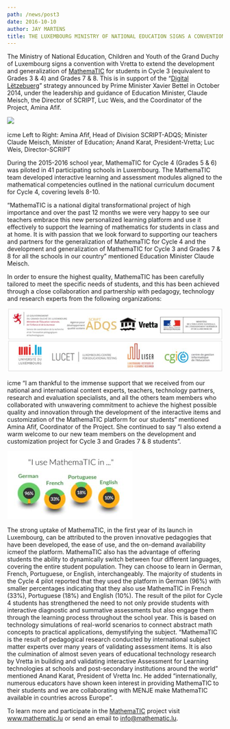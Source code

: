 ```yaml
---
path: /news/post3
date: 2016-10-10
author: JAY MARTENS
title: THE LUXEMBOURG MINISTRY OF NATIONAL EDUCATION SIGNS A CONVENTION WITH VRETTA FOR THE DEVELOPMENT AND GENERALIZATION OF MATHEMATIC FOR CYCLE 3 AND GRADES 7 & 8
---
```


The Ministry of National Education, Children and Youth of the Grand Duchy of Luxembourg signs a convention with Vretta to extend the development and generalization of [MathemaTIC](http://www.mathematic.lu/) for students in Cycle 3 (equivalent to Grades 3 & 4) and Grades 7 & 8. This is in support of the “[Digital Lëtzebuerg](http://www.ftthcouncil.eu/documents/Interviews/20152909_InterviewXavierBettel_FTTHCE.pdf)” strategy announced by Prime Minister Xavier Bettel in October 2014, under the leadership and guidance of Education Minister, Claude Meisch, the Director of SCRIPT, Luc Weis, and the Coordinator of the Project, Amina Afif.

![](luxembourg01.jpg)

icme
Left to Right: Amina Afif, Head of Division SCRIPT-ADQS; Minister Claude Meisch, Minister of Education; Anand Karat, President-Vretta; Luc Weis, Director-SCRIPT

During the 2015-2016 school year, MathemaTIC for Cycle 4 (Grades 5 & 6) was piloted in 41 participating schools in Luxembourg. The MathemaTIC team developed interactive learning and assessment modules aligned to the mathematical competencies outlined in the national curriculum document for Cycle 4, covering levels 8-10.

“MathemaTIC is a national digital transformational project of high importance and over the past 12 months we were very happy to see our teachers embrace this new personalized learning platform and use it effectively to support the learning of mathematics for students in class and at home. It is with passion that we look forward to supporting our teachers and partners for the generalization of MathemaTIC for Cycle 4 and the development and generalization of MathemaTIC for Cycle 3 and Grades 7 & 8 for all the schools in our country” mentioned Education Minister Claude Meisch.

In order to ensure the highest quality, MathemaTIC has been carefully tailored to meet the specific needs of students, and this has been achieved through a close collaboration and partnership with pedagogy, technology and research experts from the following organizations:

![](luxembourg02.jpg)

icme
“I am thankful to the immense support that we received from our national and international content experts, teachers, technology partners, research and evaluation specialists, and all the others team members who collaborated with unwavering commitment to achieve the highest possible quality and innovation through the development of the interactive items and customization of the MathemaTIC platform for our students” mentioned Amina Afif, Coordinator of the Project. She continued to say “I also extend a warm welcome to our new team members on the development and customization project for Cycle 3 and Grades 7 & 8 students”.

![](luxembourg03.jpg)

The strong uptake of MathemaTIC, in the first year of its launch in Luxembourg, can be attributed to the proven innovative pedagogies that have been developed, the ease of use, and the on-demand availability icmeof the platform. MathemaTIC also has the advantage of offering students the ability to dynamically switch between four different languages, covering the entire student population. They can choose to learn in German, French, Portuguese, or English, interchangeably. The majority of students in the Cycle 4 pilot reported that they used the platform in German (96%) with smaller percentages indicating that they also use MathemaTIC in French (33%), Portuguese (18%) and English (10%). The result of the pilot for Cycle 4 students has strengthened the need to not only provide students with interactive diagnostic and summative assessments but also engage them through the learning process throughout the school year. This is based on technology simulations of real-world scenarios to connect abstract math concepts to practical applications, demystifying the subject. “MathemaTIC is the result of pedagogical research conducted by international subject matter experts over many years of validating assessment items. It is also the culmination of almost seven years of educational technology research by Vretta in building and validating interactive Assessment for Learning technologies at schools and post-secondary institutions around the world” mentioned Anand Karat, President of Vretta Inc. He added “internationally, numerous educators have shown keen interest in providing MathemaTIC to their students and we are collaborating with MENJE make MathemaTIC available in countries across Europe”.

To learn more and participate in the [MathemaTIC](http://www.mathematic.lu/) project visit www.mathematic.lu or send an email to info@mathematic.lu.
